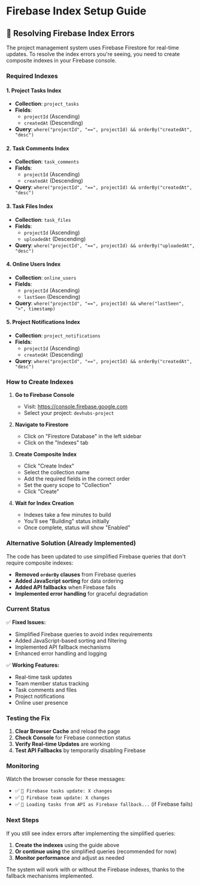# Firebase Index Setup Guide

## 🔧 **Resolving Firebase Index Errors**

The project management system uses Firebase Firestore for real-time updates. To resolve the index errors you're seeing, you need to create composite indexes in your Firebase console.

### **Required Indexes**

#### 1. **Project Tasks Index**
- **Collection**: `project_tasks`
- **Fields**: 
  - `projectId` (Ascending)
  - `createdAt` (Descending)
- **Query**: `where("projectId", "==", projectId) && orderBy("createdAt", "desc")`

#### 2. **Task Comments Index**
- **Collection**: `task_comments`
- **Fields**:
  - `projectId` (Ascending)
  - `createdAt` (Descending)
- **Query**: `where("projectId", "==", projectId) && orderBy("createdAt", "desc")`

#### 3. **Task Files Index**
- **Collection**: `task_files`
- **Fields**:
  - `projectId` (Ascending)
  - `uploadedAt` (Descending)
- **Query**: `where("projectId", "==", projectId) && orderBy("uploadedAt", "desc")`

#### 4. **Online Users Index**
- **Collection**: `online_users`
- **Fields**:
  - `projectId` (Ascending)
  - `lastSeen` (Descending)
- **Query**: `where("projectId", "==", projectId) && where("lastSeen", ">", timestamp)`

#### 5. **Project Notifications Index**
- **Collection**: `project_notifications`
- **Fields**:
  - `projectId` (Ascending)
  - `createdAt` (Descending)
- **Query**: `where("projectId", "==", projectId) && orderBy("createdAt", "desc")`

### **How to Create Indexes**

1. **Go to Firebase Console**
   - Visit: https://console.firebase.google.com
   - Select your project: `devhubs-project`

2. **Navigate to Firestore**
   - Click on "Firestore Database" in the left sidebar
   - Click on the "Indexes" tab

3. **Create Composite Index**
   - Click "Create Index"
   - Select the collection name
   - Add the required fields in the correct order
   - Set the query scope to "Collection"
   - Click "Create"

4. **Wait for Index Creation**
   - Indexes take a few minutes to build
   - You'll see "Building" status initially
   - Once complete, status will show "Enabled"

### **Alternative Solution (Already Implemented)**

The code has been updated to use simplified Firebase queries that don't require composite indexes:

- **Removed `orderBy` clauses** from Firebase queries
- **Added JavaScript sorting** for data ordering
- **Added API fallbacks** when Firebase fails
- **Implemented error handling** for graceful degradation

### **Current Status**

✅ **Fixed Issues:**
- Simplified Firebase queries to avoid index requirements
- Added JavaScript-based sorting and filtering
- Implemented API fallback mechanisms
- Enhanced error handling and logging

✅ **Working Features:**
- Real-time task updates
- Team member status tracking
- Task comments and files
- Project notifications
- Online user presence

### **Testing the Fix**

1. **Clear Browser Cache** and reload the page
2. **Check Console** for Firebase connection status
3. **Verify Real-time Updates** are working
4. **Test API Fallbacks** by temporarily disabling Firebase

### **Monitoring**

Watch the browser console for these messages:
- ✅ `🔄 Firebase tasks update: X changes`
- ✅ `🔄 Firebase team update: X changes`
- ✅ `🔄 Loading tasks from API as Firebase fallback...` (if Firebase fails)

### **Next Steps**

If you still see index errors after implementing the simplified queries:

1. **Create the indexes** using the guide above
2. **Or continue using** the simplified queries (recommended for now)
3. **Monitor performance** and adjust as needed

The system will work with or without the Firebase indexes, thanks to the fallback mechanisms implemented.
